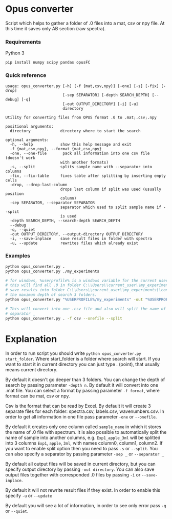 # Opus converter

Script which helps to gather a folder of .0 files into a mat, csv or npy file.
At this time it saves only AB section (raw spectra).

### Requirements

Python 3
```
pip install numpy scipy pandas opusFC
```

### Quick reference

```
usage: opus_converter.py [-h] [-f {mat,csv,npy}] [-one] [-s] [-fix] [-drop]
                         [-sep SEPARATOR] [-depth SEARCH_DEPTH] [--debug] [-q]
                         [-out OUTPUT_DIRECTORY] [-i] [-u]
                         directory

Utility for converting files from OPUS format .0 to .mat;.csv;.npy

positional arguments:
  directory             directory where to start the search

optional arguments:
  -h, --help            show this help message and exit
  -f {mat,csv,npy}, --format {mat,csv,npy}
  -one, --one-file       pack all information into one csv file (doesn't work
                        with another formats)
  -s, --split           splits sample name with --separator into columns
  -fix, --fix-table     fixes table after splitting by inserting empty cells
  -drop, --drop-last-column
                        drops last column if split was used (usually position
                        column)
  -sep SEPARATOR, --separator SEPARATOR
                        separator which used to split sample name if --split
                        is used
  -depth SEARCH_DEPTH, --search-depth SEARCH_DEPTH
  --debug
  -q, --quiet
  -out OUTPUT_DIRECTORY, --output-directory OUTPUT_DIRECTORY
  -i, --save-inplace    save result files in folder with spectra
  -u, --update          rewrites files which already exist
```

### Examples

```bash
python opus_converter.py .
python opus_converter.py ./my_experiments

# for windows, %userprofile% is a windows variable for the current user folder
# this will find all .0 in folder C:\\Users\\current_user\\my_experiments and 
# save results into folder C:\\Users\\current_user\\my_experiments\\converted
# the maximum depth of search 3 folders.
python opus_converter.py "%USERPROFILE%/my_experiments" -out "%USERPROFILE%/my_experiments/converted"

# This will convert into one .csv file and also will split the name of file with 
# separator _
python opus_converter.py . -f csv --onefile --split
```

# Explanation

In order to run script you should write `python opus_converter.py start_folder`. Where start_folder is a folder 
where search will start. If you want to start it in current directory you can just type . (point), that usually means 
current directory.

By default it doesn't go deeper than 3 folders. You can change the depth of search by passing parameter `-depth n`.
By default it will convert into one .mat file. You can select a format by passing parameter `-f format`, where format 
can be mat, csv or npy. 

Csv is the format that can be read by Excel. By default it will create 3 separate files for each folder: spectra.csv, 
labels.csv, wavenumbers.csv. In order to get all information in one file pass parameter `-one` or `--onefile`.

By default it creates only one column called `sample_name` in which it stores the name of .0 file with spectrum. 
It is also possible to automatically split the name of sample into another columns, e.g. `Exp1_apple_3ml` will be splitted
into 3 columns `Exp1`, `apple`, `3ml`, with names column0, column1, column2. If you want to enable split option then you
need to pass `-s` or `--split`. You can also specify a separator by passing parameter `-sep _` or `--separator _`

By default all output files will be saved in current directory, but you can specify output directory by passing 
`-out directory`. You can also save output files together with corresponded  .0 files by passing `-i` or `--save-inplace`.

By default it will not rewrite result files if they exist. In order to enable this specify `-u` or `--update`

By default you will see a lot of information, in order to see only error pass `-q` or `--quiet`.
